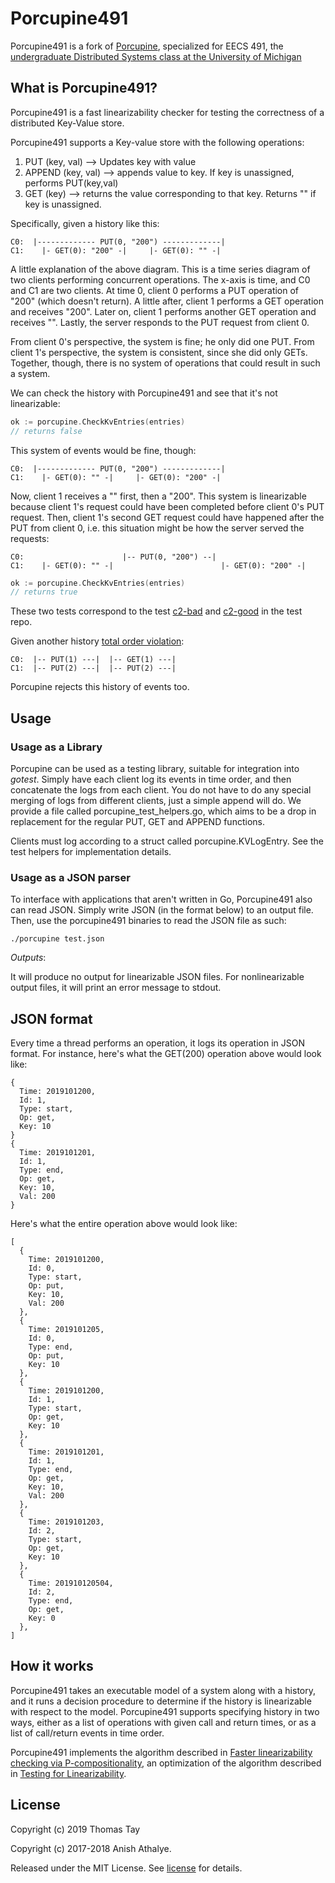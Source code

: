 # Porcupine491

Porcupine491 is a fork of [Porcupine](https://github.com/anishathalye/porcupine), 
specialized for EECS 491, the 
[undergraduate Distributed Systems class at the University of Michigan](https://lamport.eecs.umich.edu)

## What is Porcupine491?

Porcupine491 is a fast linearizability checker for testing the correctness of
a distributed Key-Value store. 

Porcupine491 supports a Key-value store with the following operations:
  1. PUT (key, val) --> Updates key with value
  2. APPEND (key, val) --> appends value to key. If key is unassigned, performs PUT(key,val)
  3. GET (key) --> returns the value corresponding to that key. Returns "" if key is unassigned. 

Specifically, given a history like this:

```
C0:  |------------- PUT(0, "200") -------------|
C1:    |- GET(0): "200" -|     |- GET(0): "" -|
```

A little explanation of the above diagram. This is a time series diagram of two clients performing 
concurrent operations. The x-axis is time, and C0 and C1 are two clients. At time 0, client 0 performs 
a PUT operation of "200" (which doesn't return). A little after, client 1 performs a GET 
operation and receives "200". Later on, client 1 performs another GET operation and receives "". Lastly, the server
responds to the PUT request from client 0.

From client 0's perspective, the system is fine; he only did one PUT. From client 1's perspective, the system 
is consistent, since she did only GETs. Together, though, there is no system of operations that could
result in such a system.

We can check the history with Porcupine491 and see that it's not linearizable:

```go
ok := porcupine.CheckKvEntries(entries)
// returns false
```

This system of events would be fine, though:

```
C0:  |------------- PUT(0, "200") -------------|
C1:    |- GET(0): "" -|     |- GET(0): "200" -|
```

Now, client 1 receives a "" first, then a "200". This system is linearizable because client 1's request could 
have been completed before client 0's PUT request. Then, client 1's second GET request could have happened
after the PUT from client 0, i.e. this situation might be how the server served the requests:

```
C0:                      |-- PUT(0, "200") --|
C1:    |- GET(0): "" -|                        |- GET(0): "200" -|
```


```go
ok := porcupine.CheckKvEntries(entries)
// returns true
```

These two tests correspond to the test [c2-bad](test_data/c2_bad.json) and [c2-good](test_data/c2_good.json) in the test repo.

Given another history [total order violation](test_data/c3_total_order_violation.json):

```
C0:  |-- PUT(1) ---|  |-- GET(1) ---|
C1:  |-- PUT(2) ---|  |-- PUT(2) ---|
```
Porcupine rejects this history of events too.


## Usage

### Usage as a Library

Porcupine can be used as a testing library, suitable for integration into _gotest_.
Simply have each client log its events in time order, and then concatenate the logs from each client. You do not have to do any special merging of logs from different clients, just a simple append will do. We provide a file called porcupine\_test\_helpers.go, which aims to be a drop in replacement for the regular PUT, GET and APPEND functions.

Clients must log according to a struct called porcupine.KVLogEntry. See the test helpers for implementation details.

### Usage as a JSON parser

To interface with applications that aren't written in Go, Porcupine491 also can read JSON. Simply write JSON (in the format below) to an output file. Then, use the porcupine491 binaries to read the JSON file as such:

```
./porcupine test.json
```

*Outputs*:

It will produce no output for linearizable JSON files. For nonlinearizable output files, it will print an error message to stdout.

## JSON format

Every time a thread performs an operation, it logs its operation in JSON format. 
For instance, here's what the GET(200) operation above would look like:

```
{
  Time: 2019101200,
  Id: 1,
  Type: start,
  Op: get,
  Key: 10
}
{
  Time: 2019101201,
  Id: 1,
  Type: end,
  Op: get,
  Key: 10,
  Val: 200
}
```

Here's what the entire operation above would look like:

```
[
  {
    Time: 2019101200,
    Id: 0,
    Type: start,
    Op: put,
    Key: 10,
    Val: 200
  },
  {
    Time: 2019101205,
    Id: 0,
    Type: end,
    Op: put,
    Key: 10
  },
  {
    Time: 2019101200,
    Id: 1,
    Type: start,
    Op: get,
    Key: 10
  },
  {
    Time: 2019101201,
    Id: 1,
    Type: end,
    Op: get,
    Key: 10,
    Val: 200
  },
  {
    Time: 2019101203,
    Id: 2,
    Type: start,
    Op: get,
    Key: 10
  },
  {
    Time: 201910120504,
    Id: 2,
    Type: end,
    Op: get,
    Key: 0
  },
]
```

## How it works

Porcupine491 takes an executable model of a system along with a history, and it
runs a decision procedure to determine if the history is linearizable with
respect to the model. Porcupine491 supports specifying history in two ways, either
as a list of operations with given call and return times, or as a list of
call/return events in time order.

Porcupine491 implements the algorithm described in [Faster linearizability
checking via P-compositionality][faster-linearizability-checking], an
optimization of the algorithm described in [Testing for
Linearizability][linearizability-testing].

## License


Copyright (c) 2019 Thomas Tay

Copyright (c) 2017-2018 Anish Athalye. 

Released under the MIT License. See [license](LICENSE.md) for details.

[faster-linearizability-checking]: https://arxiv.org/pdf/1504.00204.pdf
[linearizability-testing]: http://www.cs.ox.ac.uk/people/gavin.lowe/LinearizabiltyTesting/paper.pdf
